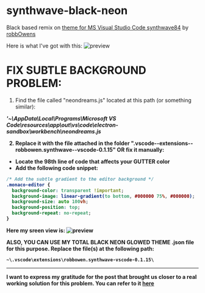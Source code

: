 # synthwave-black-neon
Black based remix on [theme for MS Visual Studio Code synthwave84](https://marketplace.visualstudio.com/items?itemName=RobbOwen.synthwave-vscode) by [robbOwens](https://github.com/robb0wen)

Here is what I've got with this:
![preview](https://github.com/vadym4che/synthwave-black-neon/blob/main/screenshot.png)

# FIX SUBTLE BACKGROUND PROBLEM:

1. Find the file called "neondreams.js" located at this path (or something similar):

<b><i>
'~\AppData\Local\Programs\Microsoft VS Code\resources\app\out\vs\code\electron-sandbox\workbench\neondreams.js
</i><b>

2. Replace it with the file attached in the folder ".vscode--extensions--robbowen.synthwave--vscode-0.1.15" OR fix it manually:
- Locate the 98th line of code that affects your GUTTER color
- Add the following code snippet:
```css
/* Add the subtle gradient to the editor background */
.monaco-editor {
  background-color: transparent !important;
  background-image: linear-gradient(to bottom, #000000 75%, #000000);
  background-size: auto 100vh;
  background-position: top;
  background-repeat: no-repeat;
}
```

Here my sreen view is:
![preview](https://github.com/vadym4che/synthwave-black-neon/blob/main/fixed.png)

ALSO, YOU CAN USE MY TOTAL BLACK NEON GLOWED THEME .json file for this purpose. Replace the file(s) at the following path:

```shell
~\.vscode\extensions\robbowen.synthwave-vscode-0.1.15\
```

***

I want to express my gratitude for the post that brought us closer to a real working solution for this problem. You can refer to it [here](https://github.com/robb0wen/synthwave-vscode/issues/199)